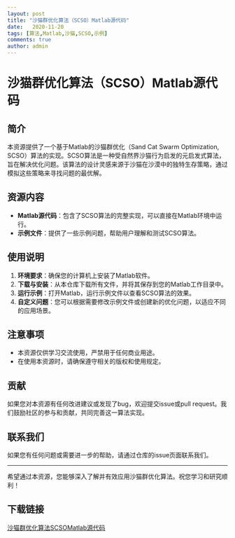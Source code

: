 ```yaml
---
layout: post
title: "沙猫群优化算法（SCSO）Matlab源代码"
date:   2020-11-20
tags: [算法,Matlab,沙猫,SCSO,示例]
comments: true
author: admin
---
```

# 沙猫群优化算法（SCSO）Matlab源代码

## 简介
本资源提供了一个基于Matlab的沙猫群优化（Sand Cat Swarm Optimization, SCSO）算法的实现。SCSO算法是一种受自然界沙猫行为启发的元启发式算法，旨在解决优化问题。该算法的设计灵感来源于沙猫在沙漠中的独特生存策略，通过模拟这些策略来寻找问题的最优解。

## 资源内容
- **Matlab源代码**：包含了SCSO算法的完整实现，可以直接在Matlab环境中运行。
- **示例文件**：提供了一些示例问题，帮助用户理解和测试SCSO算法。

## 使用说明
1. **环境要求**：确保您的计算机上安装了Matlab软件。
2. **下载与安装**：从本仓库下载所有文件，并将其保存到您的Matlab工作目录中。
3. **运行示例**：打开Matlab，运行示例文件以查看SCSO算法的效果。
4. **自定义问题**：您可以根据需要修改示例文件或创建新的优化问题，以适应不同的应用场景。

## 注意事项
- 本资源仅供学习交流使用，严禁用于任何商业用途。
- 在使用本资源时，请确保遵守相关的版权和使用规定。

## 贡献
如果您对本资源有任何改进建议或发现了bug，欢迎提交issue或pull request。我们鼓励社区的参与和贡献，共同完善这一算法实现。

## 联系我们
如果您有任何问题或需要进一步的帮助，请通过仓库的issue页面联系我们。

---

希望通过本资源，您能够深入了解并有效应用沙猫群优化算法。祝您学习和研究顺利！

## 下载链接

[沙猫群优化算法SCSOMatlab源代码](https://pan.quark.cn/s/5267e99c2fc4)